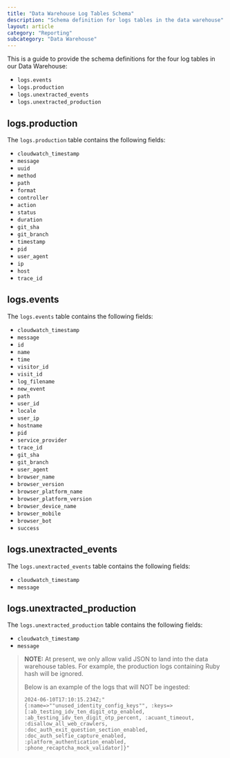 ```yaml
---
title: "Data Warehouse Log Tables Schema"
description: "Schema definition for logs tables in the data warehouse"
layout: article
category: "Reporting"
subcategory: "Data Warehouse"
---
```


This is a guide to provide the schema definitions for the four log tables in our Data Warehouse:

- `logs.events`
- `logs.production`
- `logs.unextracted_events`
- `logs.unextracted_production`

## logs.production

The `logs.production` table contains the following fields:

- `cloudwatch_timestamp`
- `message`
- `uuid`
- `method`
- `path`
- `format`
- `controller`
- `action`
- `status`
- `duration`
- `git_sha`
- `git_branch`
- `timestamp`
- `pid`
- `user_agent`
- `ip`
- `host`
- `trace_id`

## logs.events

The `logs.events` table contains the following fields:

- `cloudwatch_timestamp`
- `message`
- `id`
- `name`
- `time`
- `visitor_id`
- `visit_id`
- `log_filename`
- `new_event`
- `path`
- `user_id`
- `locale`
- `user_ip`
- `hostname`
- `pid`
- `service_provider`
- `trace_id`
- `git_sha`
- `git_branch`
- `user_agent`
- `browser_name`
- `browser_version`
- `browser_platform_name`
- `browser_platform_version`
- `browser_device_name`
- `browser_mobile`
- `browser_bot`
- `success`

## logs.unextracted_events

The `logs.unextracted_events` table contains the following fields:

- `cloudwatch_timestamp`
- `message`

## logs.unextracted_production

The `logs.unextracted_production` table contains the following fields:

- `cloudwatch_timestamp`
- `message`

> **NOTE:** At present, we only allow valid JSON to land into the data warehouse tables. For example, the production logs containing Ruby hash will be ignored. 
>
> Below is an example of the logs that will NOT be ingested:
>
> `2024-06-10T17:10:15.234Z;"{:name=>""unused_identity_config_keys"", :keys=>[:ab_testing_idv_ten_digit_otp_enabled, :ab_testing_idv_ten_digit_otp_percent, :acuant_timeout, :disallow_all_web_crawlers, :doc_auth_exit_question_section_enabled, :doc_auth_selfie_capture_enabled, :platform_authentication_enabled, :phone_recaptcha_mock_validator]}"`
